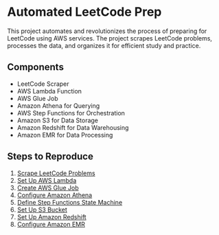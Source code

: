 # Automated LeetCode Prep

This project automates and revolutionizes the process of preparing for LeetCode using AWS services. The project scrapes LeetCode problems, processes the data, and organizes it for efficient study and practice.

## Components
- LeetCode Scraper
- AWS Lambda Function
- AWS Glue Job
- Amazon Athena for Querying
- AWS Step Functions for Orchestration
- Amazon S3 for Data Storage
- Amazon Redshift for Data Warehousing
- Amazon EMR for Data Processing

## Steps to Reproduce
1. [Scrape LeetCode Problems](./leetcode-scraper)
2. [Set Up AWS Lambda](./aws-lambda)
3. [Create AWS Glue Job](./aws-glue)
4. [Configure Amazon Athena](./aws-athena)
5. [Define Step Functions State Machine](./aws-step-functions)
6. [Set Up S3 Bucket](./aws-s3)
7. [Set Up Amazon Redshift](./aws-redshift)
8. [Configure Amazon EMR](./aws-emr)
